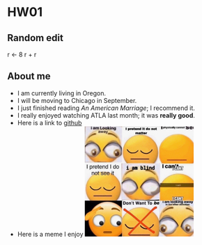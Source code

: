 # HW01
## Random edit
r <- 8
r + r

## About me

* I am currently living in Oregon.
* I will be moving to Chicago in September.
* I just finished reading *An American Marriage*; I recommend it.
* I really enjoyed watching ATLA last month; it was **really good**.
* Here is a link to [github](www.github.com)
* Here is a meme I enjoy ![meme](Image-1.jpg)